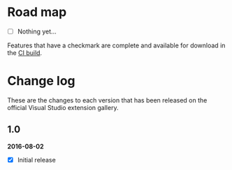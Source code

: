 # Road map

- [ ] Nothing yet...

Features that have a checkmark are complete and available for
download in the
[CI build](http://vsixgallery.com/extension/e3f7a0d3-f521-4da8-8fa3-e3a07702328a/).

# Change log

These are the changes to each version that has been released
on the official Visual Studio extension gallery.

## 1.0

**2016-08-02**

- [x] Initial release